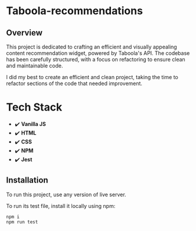 # Taboola-recommendations

## Overview

This project is dedicated to crafting an efficient and visually appealing content recommendation widget, powered by Taboola's API. The codebase has been carefully structured, with a focus on refactoring to ensure clean and maintainable code.

I did my best to create an efficient and clean project, taking the time to refactor sections of the code that needed improvement.

# Tech Stack

- :heavy_check_mark: **Vanilla JS**
- :heavy_check_mark: **HTML**
- :heavy_check_mark: **CSS**
- :heavy_check_mark: **NPM**
- :heavy_check_mark: **Jest**

## Installation

To run this project, use any version of live server.

To run its test file, install it locally using npm:

```
npm i
npm run test
```
